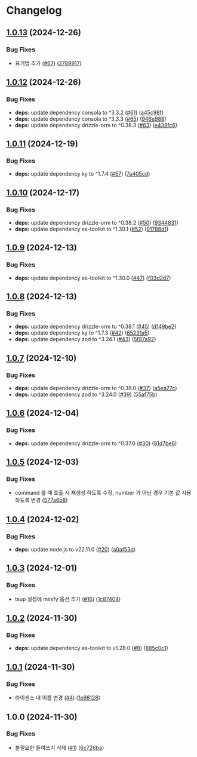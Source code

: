 # Changelog

## [1.0.13](https://github.com/kim-yeonjoong/pulse/compare/v1.0.12...v1.0.13) (2024-12-26)


### Bug Fixes

* 표기법 추가 ([#67](https://github.com/kim-yeonjoong/pulse/issues/67)) ([2789917](https://github.com/kim-yeonjoong/pulse/commit/27899170b0de8a12f159f5374d4d274854001896))

## [1.0.12](https://github.com/kim-yeonjoong/pulse/compare/v1.0.11...v1.0.12) (2024-12-26)


### Bug Fixes

* **deps:** update dependency consola to ^3.3.2 ([#61](https://github.com/kim-yeonjoong/pulse/issues/61)) ([a45c98f](https://github.com/kim-yeonjoong/pulse/commit/a45c98fbbd6077343d339737b9069877af537006))
* **deps:** update dependency consola to ^3.3.3 ([#65](https://github.com/kim-yeonjoong/pulse/issues/65)) ([946e988](https://github.com/kim-yeonjoong/pulse/commit/946e98883375406bd67d7e01ace9ab18e225ec31))
* **deps:** update dependency drizzle-orm to ^0.38.3 ([#63](https://github.com/kim-yeonjoong/pulse/issues/63)) ([e438fc6](https://github.com/kim-yeonjoong/pulse/commit/e438fc6c2a14e7b2ac99ae1216487931ad7d39bd))

## [1.0.11](https://github.com/kim-yeonjoong/pulse/compare/v1.0.10...v1.0.11) (2024-12-19)


### Bug Fixes

* **deps:** update dependency ky to ^1.7.4 ([#57](https://github.com/kim-yeonjoong/pulse/issues/57)) ([7a405cd](https://github.com/kim-yeonjoong/pulse/commit/7a405cdfc0071c73c8d40f2706eb728d4802bf19))

## [1.0.10](https://github.com/kim-yeonjoong/pulse/compare/v1.0.9...v1.0.10) (2024-12-17)


### Bug Fixes

* **deps:** update dependency drizzle-orm to ^0.38.2 ([#50](https://github.com/kim-yeonjoong/pulse/issues/50)) ([9344831](https://github.com/kim-yeonjoong/pulse/commit/93448318357e1e7ab8c845e74575c1ccb9fd0574))
* **deps:** update dependency es-toolkit to ^1.30.1 ([#52](https://github.com/kim-yeonjoong/pulse/issues/52)) ([91788d1](https://github.com/kim-yeonjoong/pulse/commit/91788d1e6d14b33eda0b8990d41855b03446773f))

## [1.0.9](https://github.com/kim-yeonjoong/pulse/compare/v1.0.8...v1.0.9) (2024-12-13)


### Bug Fixes

* **deps:** update dependency es-toolkit to ^1.30.0 ([#47](https://github.com/kim-yeonjoong/pulse/issues/47)) ([f03d2d7](https://github.com/kim-yeonjoong/pulse/commit/f03d2d7b38f57c8d572572338094b4f13216598a))

## [1.0.8](https://github.com/kim-yeonjoong/pulse/compare/v1.0.7...v1.0.8) (2024-12-13)


### Bug Fixes

* **deps:** update dependency drizzle-orm to ^0.38.1 ([#45](https://github.com/kim-yeonjoong/pulse/issues/45)) ([d149be2](https://github.com/kim-yeonjoong/pulse/commit/d149be27f34972b674292b36b678467b106d5f8d))
* **deps:** update dependency ky to ^1.7.3 ([#42](https://github.com/kim-yeonjoong/pulse/issues/42)) ([65231a5](https://github.com/kim-yeonjoong/pulse/commit/65231a50987728f18b98cdb20d42549989eb0e4e))
* **deps:** update dependency zod to ^3.24.1 ([#43](https://github.com/kim-yeonjoong/pulse/issues/43)) ([5f87a92](https://github.com/kim-yeonjoong/pulse/commit/5f87a92a53caa88d69291c93af4cd0b4cbb31876))

## [1.0.7](https://github.com/kim-yeonjoong/pulse/compare/v1.0.6...v1.0.7) (2024-12-10)


### Bug Fixes

* **deps:** update dependency drizzle-orm to ^0.38.0 ([#37](https://github.com/kim-yeonjoong/pulse/issues/37)) ([a5ea77c](https://github.com/kim-yeonjoong/pulse/commit/a5ea77cdfd0ff9d7bc1bfac7151facbc50630326))
* **deps:** update dependency zod to ^3.24.0 ([#39](https://github.com/kim-yeonjoong/pulse/issues/39)) ([55af75b](https://github.com/kim-yeonjoong/pulse/commit/55af75b3dc2c1f1b0d34760e6277849c7c235a45))

## [1.0.6](https://github.com/kim-yeonjoong/pulse/compare/v1.0.5...v1.0.6) (2024-12-04)


### Bug Fixes

* **deps:** update dependency drizzle-orm to ^0.37.0 ([#30](https://github.com/kim-yeonjoong/pulse/issues/30)) ([81d7be6](https://github.com/kim-yeonjoong/pulse/commit/81d7be64c0e5dc92e168d1bbabc6023e8534696b))

## [1.0.5](https://github.com/kim-yeonjoong/pulse/compare/v1.0.4...v1.0.5) (2024-12-03)


### Bug Fixes

* command 를 매 호출 시 재생성 하도록 수정, number 가 아닌 경우 기본 값 사용하도록 변경 ([577a6b8](https://github.com/kim-yeonjoong/pulse/commit/577a6b850bcc18f2911784cf81189d15f770851b))

## [1.0.4](https://github.com/kim-yeonjoong/pulse/compare/v1.0.3...v1.0.4) (2024-12-02)


### Bug Fixes

* **deps:** update node.js to v22.11.0 ([#20](https://github.com/kim-yeonjoong/pulse/issues/20)) ([a0af53d](https://github.com/kim-yeonjoong/pulse/commit/a0af53dbe03cc8fba34dac9e6212e73714fbb0cf))

## [1.0.3](https://github.com/kim-yeonjoong/pulse/compare/v1.0.2...v1.0.3) (2024-12-01)


### Bug Fixes

* tsup 설정에 minify 옵션 추가 ([#16](https://github.com/kim-yeonjoong/pulse/issues/16)) ([1c87404](https://github.com/kim-yeonjoong/pulse/commit/1c8740408c1dafd0ab82374ed3792d85daa21ff8))

## [1.0.2](https://github.com/kim-yeonjoong/pulse/compare/v1.0.1...v1.0.2) (2024-11-30)


### Bug Fixes

* **deps:** update dependency es-toolkit to v1.28.0 ([#8](https://github.com/kim-yeonjoong/pulse/issues/8)) ([885c0c1](https://github.com/kim-yeonjoong/pulse/commit/885c0c1b0828a4ad7764debf2938b84011cee8ff))

## [1.0.1](https://github.com/kim-yeonjoong/pulse/compare/v1.0.0...v1.0.1) (2024-11-30)


### Bug Fixes

* 라이센스 내 이름 변경 ([#4](https://github.com/kim-yeonjoong/pulse/issues/4)) ([1e98128](https://github.com/kim-yeonjoong/pulse/commit/1e9812893aa9eaec7533fb419f27a38e35739726))

## 1.0.0 (2024-11-30)


### Bug Fixes

* 불필요한 들여쓰기 삭제 ([#1](https://github.com/kim-yeonjoong/pulse/issues/1)) ([6c726ba](https://github.com/kim-yeonjoong/pulse/commit/6c726bab548f53ca68475d5ae186ae79945eff6d))
